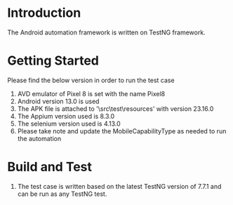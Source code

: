 # Introduction 

The Android automation framework is written on TestNG framework. 

# Getting Started

 Please find the below version in order to run the test case

1.	AVD emulator of Pixel 8 is set with the name Pixel8
2.	Android version 13.0 is used
3.	The APK file is attached to '\\src\\test\\resources' with version 23.16.0
4.  The Appium version used is 8.3.0
5.  The selenium version used is 4.13.0
6.  Please take note and update the MobileCapabilityType as needed to run the automation

# Build and Test

1. The test case is written based on the latest TestNG version of 7.7.1 and can be run as any TestNG test.
